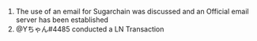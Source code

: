 1. The use of an email for Sugarchain was discussed and an Official email server has been established
2. @Yちゃん#4485 conducted a LN Transaction
